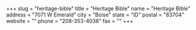 +++
slug = "heritage-bible"
title = "Heritage Bible"
name = "Heritage Bible"
address = "7071 W Emerald"
city = "Boise"
state = "ID"
postal = "83704"
website = ""
phone = "208-353-4036"
fax = ""
+++

